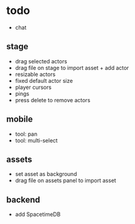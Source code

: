 # todo

- chat

## stage

- drag selected actors
- drag file on stage to import asset + add actor
- resizable actors
- fixed default actor size
- player cursors
- pings
- press delete to remove actors

## mobile

- tool: pan
- tool: multi-select

## assets

- set asset as background
- drag file on assets panel to import asset

## backend

- add SpacetimeDB
